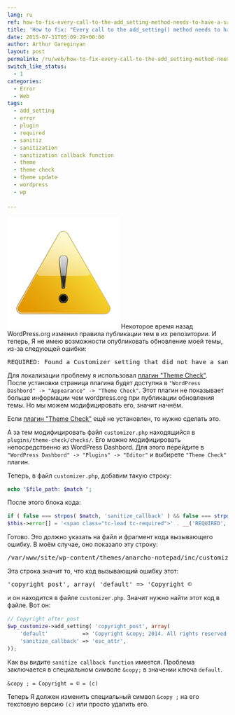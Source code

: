 ```yaml
---
lang: ru
ref: how-to-fix-every-call-to-the-add_setting-method-needs-to-have-a-sanitization
title: 'How to fix: "Every call to the add_setting() method needs to have a sanitization"'
date: 2015-07-31T05:09:29+00:00
author: Arthur Gareginyan
layout: post
permalink: /ru/web/how-to-fix-every-call-to-the-add_setting-method-needs-to-have-a-sanitization.html
switch_like_status:
  - 1
categories:
  - Error
  - Web
tags:
  - add_setting
  - error
  - plugin
  - required
  - sanitiz
  - sanitization
  - sanitization callback function
  - theme
  - theme check
  - theme update
  - wordpress
  - wp

---
```


![thumb](/images/thumbnail/error.png)
Некоторое время назад WordPress.org изменил правила публикации тем в их репозитории. И теперь, Я не имею возможности опубликовать обновление моей темы, из-за следующей ошибки:
 
<pre>
REQUIRED: Found a Customizer setting that did not have a sanitization callback function. Every call to the add_setting() method needs to have a sanitization callback function passed.
</pre>

Для локализации проблему я использовал <a href="https://wordpress.org/plugins/theme-check/" target="_blank">плагин "Theme Check"</a>. После установки страница плагина будет доступна в `"WordPress Dashbord" -> "Appearance" -> "Theme Check"`. Этот плагин не показывает больше информации чем wordpress.org при публикации обновления темы. Но мы можем модифицировать его, значит начнём.

Если <a href="https://wordpress.org/plugins/theme-check/" target="_blank">плагин "Theme Check"</a> ещё не установлен, то нужно сделать это.

А за тем модифицировать файл `customizer.php` находящийся в `plugins/theme-check/checks/`. Его можно модифицировать непосредственно из WordPress Dashbord. Для этого перейдите в `"WordPress Dashbord" -> "Plugins" -> "Editor"` и выбирете `"Theme Check"` плагин.

Теперь, в файл `customizer.php`, добавим такую строку:

```php
echo "$file_path: $match ";
```

После этого блока кода:

```php
if ( false === strpos( $match, 'sanitize_callback' ) && false === strpos( $match, 'sanitize_js_callback' ) ) {
$this->error[] = '<span class="tc-lead tc-required">' . __('REQUIRED','theme-check') . '</span>: ' . __( 'Found a Customizer setting that did not have a sanitization callback function. Every call to the <strong>add_setting()</strong> method needs to have a sanitization callback function passed.', 'theme-check' );
```

Готово. Это должно указать на файл и фрагмент кода вызывающего ошибку. В моём случае, оно показало эту строку:

<pre>
/var/www/site/wp-content/themes/anarcho-notepad/inc/customizer.php: 'copyright_post', array( 'default' => 'Copyright ©
</pre>

Эта строка значит то, что код вызывающий ошибку этот:

<pre>
'copyright_post', array( 'default' => 'Copyright ©
</pre>

и он находится в файле `customizer.php`. Значит нужно найти этот код в файле. Вот он:

```php
// Copyright after post
$wp_customize->add_setting( 'copyright_post', array(
	'default'			=> 'Copyright &copy; 2014. All rights reserved.',
	'sanitize_callback'	=> 'esc_attr',
));
```

Как вы видите `sanitize callback function` имеется. Проблема заключается в специальном символе `&copy;` в значении ключа `default`.

`&copy ; = Copyright = © = (c)`

Теперь Я должен изменить специальный символ `&copy ;` на его текстовую версию `(c)` или просто удалить его.
